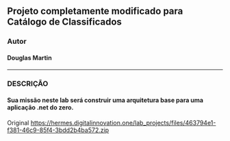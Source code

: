 ## Projeto completamente modificado para Catálogo de Classificados
### Autor
#### Douglas Martin

--------------------------------------------------------

### DESCRIÇÃO
#### Sua missão neste lab será construir uma arquitetura base para uma aplicação .net do zero.
Original
https://hermes.digitalinnovation.one/lab_projects/files/463794e1-f381-46c9-85f4-3bdd2b4ba572.zip

